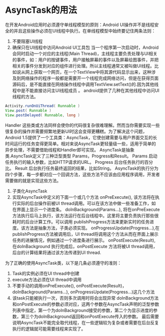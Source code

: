 # AsyncTask的用法 

在开发Android应用时必须遵守单线程模型的原则：Android UI操作并不是线程安全的并且这些操作必须在UI线程中执行。在单线程模型中始终要记住两条法则： 

1. 不要阻塞UI线程 
2. 确保只在UI线程中访问Android UI工具包 
   当一个程序第一次启动时，Android会同时启动一个对应的主线程(Main Thread)，主线程主要负责处理与UI相关的事件，如：用户的按键事件，用户接触屏幕的事件以及屏幕绘图事件，并把相关的事件分发到对应的组件进行处理。所以主线程通常又被叫做UI线程。比如说从网上获取一个网页，在一个TextView中将其源代码显示出来，这种涉及到网络操作的程序一般都是需要开一个线程完成网络访问，但是在获得页面源码后，是不能直接在网络操作线程中调用TextView.setText()的.因为其他线程中是不能直接访问主UI线程成员 。
   android提供了几种在其他线程中访问UI线程的方法。 
```java
Activity.runOnUiThread( Runnable ) 
View.post( Runnable ) 
View.postDelayed( Runnable, long ) 
```
Handler 
这些类或方法同样会使你的代码很复杂很难理解。然而当你需要实现一些很复杂的操作并需要频繁地更新UI时这会变得更糟糕。为了解决这个问题，Android 1.5提供了一个工具类：AsyncTask，它使创建需要与用户界面交互的长时间运行的任务变得更简单。相对来说AsyncTask更轻量级一些，适用于简单的异步处理，不需要借助线程和Handler即可实现。 
AsyncTask是抽象类.AsyncTask定义了三种泛型类型 Params，Progress和Result。 
Params 启动任务执行的输入参数，比如HTTP请求的URL。 
Progress 后台任务执行的百分比。 
Result 后台执行任务最终返回的结果，比如String。 
AsyncTask的执行分为四个步骤，每一步都对应一个回调方法，这些方法不应该由应用程序调用，开发者需要做的就是实现这些方法。 
1) 子类化AsyncTask 
2) 实现AsyncTask中定义的下面一个或几个方法 
onPreExecute(), 该方法将在执行实际的后台操作前被UI thread调用。可以在该方法中做一些准备工作，如在界面上显示一个进度条。 
doInBackground(Params...), 将在onPreExecute 方法执行后马上执行，该方法运行在后台线程中。这里将主要负责执行那些很耗时的后台计算工作。可以调用 publishProgress方法来更新实时的任务进度。该方法是抽象方法，子类必须实现。 
onProgressUpdate(Progress...),在publishProgress方法被调用后，UI thread将调用这个方法从而在界面上展示任务的进展情况，例如通过一个进度条进行展示。 
onPostExecute(Result), 在doInBackground 执行完成后，onPostExecute 方法将被UI thread调用，后台的计算结果将通过该方法传递到UI thread. 

为了正确的使用AsyncTask类，以下是几条必须遵守的准则： 
1) Task的实例必须在UI thread中创建 
2) execute方法必须在UI thread中调用 
3) 不要手动的调用onPreExecute(), onPostExecute(Result)，doInBackground(Params...), onProgressUpdate(Progress...)这几个方法 
4) 该task只能被执行一次，否则多次调用时将会出现异常 
doInBackground方法和onPostExecute的参数必须对应，这两个参数在AsyncTask声明的泛型参数列表中指定，第一个为doInBackground接受的参数，第二个为显示进度的参数，第三个为doInBackground返回和onPostExecute传入的参数。
最后需要说明AsyncTask不能完全取代线程，在一些逻辑较为复杂或者需要在后台反复执行的逻辑就可能需要线程来实现了。